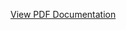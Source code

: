[View PDF Documentation](https://docs.google.com/viewer?url=https://github.com/Ehsan-Taheri/BrainTS2020-Unet/blob/770ee2b2eaa11d58fb15909d7164b3ef5cb0811f/Brain-Tumor-Segmentation-using-U-Net-with-Attention%20(1).pdf)
